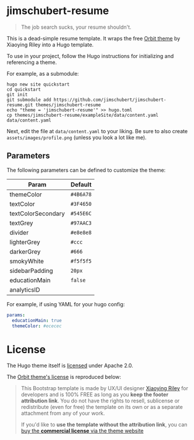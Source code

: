 # jimschubert-resume

> The job search sucks, your resume shouldn't.

This is a dead-simple resume template. It wraps the free [Orbit theme](https://github.com/xriley/Orbit-Theme) by Xiaoying Riley into a Hugo template.

To use in your project, follow the Hugo instructions for initializing and referencing a theme.

For example, as a submodule:

```shell
hugo new site quickstart
cd quickstart
git init
git submodule add https://github.com/jimschubert/jimschubert-resume.git themes/jimschubert-resume
echo "theme = 'jimschubert-resume'" >> hugo.toml
cp themes/jimschubert-resume/exampleSite/data/content.yaml data/content.yaml
```

Next, edit the file at `data/content.yaml` to your liking.
Be sure to also create `assets/images/profile.png` (unless you look a lot like me).

## Parameters

The following parameters can be defined to customize the theme:

| Param              | Default   |
|--------------------|-----------|
| themeColor         | `#4B6A78` |
| textColor          | `#3F4650` |
| textColorSecondary | `#545E6C` |
| textGrey           | `#97AAC3` |
| divider            | `#e8e8e8` |
| lighterGrey        | `#ccc`    |
| darkerGrey         | `#666`    |
| smokyWhite         | `#f5f5f5` |
| sidebarPadding     | `20px`    |
| educationMain      | `false`   |
| analyticsID        |           |

For example, if using YAML for your hugo config:

```yaml
params:
  educationMain: true
  themeColor: #ececec
```

# License

The Hugo theme itself is [licensed](./LICENSE) under Apache 2.0.

The [Orbit theme's license](https://github.com/xriley/Orbit-Theme?tab=readme-ov-file#author--license) is reproduced below:

> This Bootstrap template is made by UX/UI designer [Xiaoying Riley](https://twitter.com/3rdwave_themes) for developers and is 100% FREE as long as you **keep the footer attribution link**. You do not have the rights to resell, sublicense or redistribute (even for free) the template on its own or as a separate attachment from any of your work.
>
> If you'd like to **use the template without the attribution link**, you can [buy the **commercial license** via the theme website](https://themes.3rdwavemedia.com/bootstrap-templates/resume/orbit-free-resume-cv-bootstrap-theme-for-developers/)
